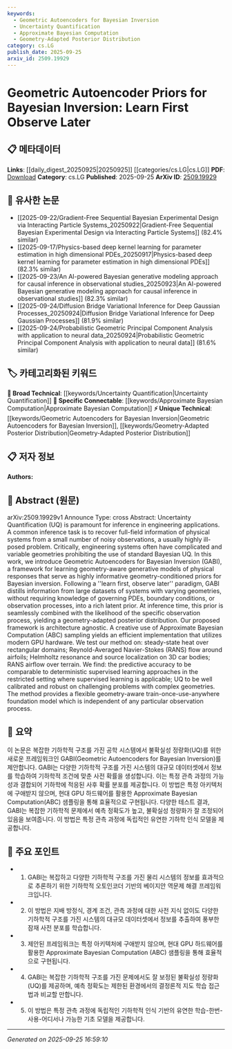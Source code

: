 ```yaml
---
keywords:
  - Geometric Autoencoders for Bayesian Inversion
  - Uncertainty Quantification
  - Approximate Bayesian Computation
  - Geometry-Adapted Posterior Distribution
category: cs.LG
publish_date: 2025-09-25
arxiv_id: 2509.19929
---
```


<!-- KEYWORD_LINKING_METADATA:
{
  "processed_timestamp": "2025-09-25T16:59:10.024713",
  "vocabulary_version": "1.0",
  "selected_keywords": [
    "Geometric Autoencoders for Bayesian Inversion",
    "Uncertainty Quantification",
    "Approximate Bayesian Computation",
    "Geometry-Adapted Posterior Distribution"
  ],
  "rejected_keywords": [],
  "similarity_scores": {
    "Geometric Autoencoders for Bayesian Inversion": 0.78,
    "Uncertainty Quantification": 0.7,
    "Approximate Bayesian Computation": 0.72,
    "Geometry-Adapted Posterior Distribution": 0.75
  },
  "extraction_method": "AI_prompt_based",
  "budget_applied": true,
  "candidates_json": {
    "candidates": [
      {
        "surface": "Geometric Autoencoders for Bayesian Inversion",
        "canonical": "Geometric Autoencoders for Bayesian Inversion",
        "aliases": [
          "GABI"
        ],
        "category": "unique_technical",
        "rationale": "This is a novel framework specifically designed for geometry-aware Bayesian inversion, offering a unique approach to uncertainty quantification.",
        "novelty_score": 0.85,
        "connectivity_score": 0.65,
        "specificity_score": 0.9,
        "link_intent_score": 0.78
      },
      {
        "surface": "Uncertainty Quantification",
        "canonical": "Uncertainty Quantification",
        "aliases": [
          "UQ"
        ],
        "category": "broad_technical",
        "rationale": "A fundamental concept in engineering and scientific inference, providing a basis for linking various methodologies.",
        "novelty_score": 0.4,
        "connectivity_score": 0.85,
        "specificity_score": 0.65,
        "link_intent_score": 0.7
      },
      {
        "surface": "Approximate Bayesian Computation",
        "canonical": "Approximate Bayesian Computation",
        "aliases": [
          "ABC"
        ],
        "category": "specific_connectable",
        "rationale": "A critical technique for implementing the proposed framework, facilitating connections with Bayesian methods.",
        "novelty_score": 0.55,
        "connectivity_score": 0.78,
        "specificity_score": 0.8,
        "link_intent_score": 0.72
      },
      {
        "surface": "geometry-adapted posterior distribution",
        "canonical": "Geometry-Adapted Posterior Distribution",
        "aliases": [],
        "category": "unique_technical",
        "rationale": "This concept is central to the paper's approach, representing a novel adaptation of Bayesian inference.",
        "novelty_score": 0.7,
        "connectivity_score": 0.6,
        "specificity_score": 0.85,
        "link_intent_score": 0.75
      }
    ],
    "ban_list_suggestions": [
      "method",
      "framework",
      "results"
    ]
  },
  "decisions": [
    {
      "candidate_surface": "Geometric Autoencoders for Bayesian Inversion",
      "resolved_canonical": "Geometric Autoencoders for Bayesian Inversion",
      "decision": "linked",
      "scores": {
        "novelty": 0.85,
        "connectivity": 0.65,
        "specificity": 0.9,
        "link_intent": 0.78
      }
    },
    {
      "candidate_surface": "Uncertainty Quantification",
      "resolved_canonical": "Uncertainty Quantification",
      "decision": "linked",
      "scores": {
        "novelty": 0.4,
        "connectivity": 0.85,
        "specificity": 0.65,
        "link_intent": 0.7
      }
    },
    {
      "candidate_surface": "Approximate Bayesian Computation",
      "resolved_canonical": "Approximate Bayesian Computation",
      "decision": "linked",
      "scores": {
        "novelty": 0.55,
        "connectivity": 0.78,
        "specificity": 0.8,
        "link_intent": 0.72
      }
    },
    {
      "candidate_surface": "geometry-adapted posterior distribution",
      "resolved_canonical": "Geometry-Adapted Posterior Distribution",
      "decision": "linked",
      "scores": {
        "novelty": 0.7,
        "connectivity": 0.6,
        "specificity": 0.85,
        "link_intent": 0.75
      }
    }
  ]
}
-->

# Geometric Autoencoder Priors for Bayesian Inversion: Learn First Observe Later

## 📋 메타데이터

**Links**: [[daily_digest_20250925|20250925]] [[categories/cs.LG|cs.LG]]
**PDF**: [Download](https://arxiv.org/pdf/2509.19929.pdf)
**Category**: cs.LG
**Published**: 2025-09-25
**ArXiv ID**: [2509.19929](https://arxiv.org/abs/2509.19929)

## 🔗 유사한 논문
- [[2025-09-22/Gradient-Free Sequential Bayesian Experimental Design via Interacting Particle Systems_20250922|Gradient-Free Sequential Bayesian Experimental Design via Interacting Particle Systems]] (82.4% similar)
- [[2025-09-17/Physics-based deep kernel learning for parameter estimation in high dimensional PDEs_20250917|Physics-based deep kernel learning for parameter estimation in high dimensional PDEs]] (82.3% similar)
- [[2025-09-23/An AI-powered Bayesian generative modeling approach for causal inference in observational studies_20250923|An AI-powered Bayesian generative modeling approach for causal inference in observational studies]] (82.3% similar)
- [[2025-09-24/Diffusion Bridge Variational Inference for Deep Gaussian Processes_20250924|Diffusion Bridge Variational Inference for Deep Gaussian Processes]] (81.9% similar)
- [[2025-09-24/Probabilistic Geometric Principal Component Analysis with application to neural data_20250924|Probabilistic Geometric Principal Component Analysis with application to neural data]] (81.6% similar)

## 🏷️ 카테고리화된 키워드
**🧠 Broad Technical**: [[keywords/Uncertainty Quantification|Uncertainty Quantification]]
**🔗 Specific Connectable**: [[keywords/Approximate Bayesian Computation|Approximate Bayesian Computation]]
**⚡ Unique Technical**: [[keywords/Geometric Autoencoders for Bayesian Inversion|Geometric Autoencoders for Bayesian Inversion]], [[keywords/Geometry-Adapted Posterior Distribution|Geometry-Adapted Posterior Distribution]]

## 📋 저자 정보

**Authors:** 

## 📄 Abstract (원문)

arXiv:2509.19929v1 Announce Type: cross 
Abstract: Uncertainty Quantification (UQ) is paramount for inference in engineering applications. A common inference task is to recover full-field information of physical systems from a small number of noisy observations, a usually highly ill-posed problem. Critically, engineering systems often have complicated and variable geometries prohibiting the use of standard Bayesian UQ. In this work, we introduce Geometric Autoencoders for Bayesian Inversion (GABI), a framework for learning geometry-aware generative models of physical responses that serve as highly informative geometry-conditioned priors for Bayesian inversion. Following a ''learn first, observe later'' paradigm, GABI distills information from large datasets of systems with varying geometries, without requiring knowledge of governing PDEs, boundary conditions, or observation processes, into a rich latent prior. At inference time, this prior is seamlessly combined with the likelihood of the specific observation process, yielding a geometry-adapted posterior distribution. Our proposed framework is architecture agnostic. A creative use of Approximate Bayesian Computation (ABC) sampling yields an efficient implementation that utilizes modern GPU hardware. We test our method on: steady-state heat over rectangular domains; Reynold-Averaged Navier-Stokes (RANS) flow around airfoils; Helmholtz resonance and source localization on 3D car bodies; RANS airflow over terrain. We find: the predictive accuracy to be comparable to deterministic supervised learning approaches in the restricted setting where supervised learning is applicable; UQ to be well calibrated and robust on challenging problems with complex geometries. The method provides a flexible geometry-aware train-once-use-anywhere foundation model which is independent of any particular observation process.

## 📝 요약

이 논문은 복잡한 기하학적 구조를 가진 공학 시스템에서 불확실성 정량화(UQ)를 위한 새로운 프레임워크인 GABI(Geometric Autoencoders for Bayesian Inversion)를 제안합니다. GABI는 다양한 기하학적 구조를 가진 시스템의 대규모 데이터셋에서 정보를 학습하여 기하학적 조건에 맞춘 사전 확률을 생성합니다. 이는 특정 관측 과정의 가능성과 결합되어 기하학에 적응된 사후 확률 분포를 제공합니다. 이 방법은 특정 아키텍처에 구애받지 않으며, 현대 GPU 하드웨어를 활용한 Approximate Bayesian Computation(ABC) 샘플링을 통해 효율적으로 구현됩니다. 다양한 테스트 결과, GABI는 복잡한 기하학적 문제에서 예측 정확도가 높고, 불확실성 정량화가 잘 조정되어 있음을 보여줍니다. 이 방법은 특정 관측 과정에 독립적인 유연한 기하학 인식 모델을 제공합니다.

## 🎯 주요 포인트

- 1. GABI는 복잡하고 다양한 기하학적 구조를 가진 물리 시스템의 정보를 효과적으로 추론하기 위한 기하학적 오토인코더 기반의 베이지안 역문제 해결 프레임워크입니다.
- 2. 이 방법은 지배 방정식, 경계 조건, 관측 과정에 대한 사전 지식 없이도 다양한 기하학적 구조를 가진 시스템의 대규모 데이터셋에서 정보를 추출하여 풍부한 잠재 사전 분포를 학습합니다.
- 3. 제안된 프레임워크는 특정 아키텍처에 구애받지 않으며, 현대 GPU 하드웨어를 활용한 Approximate Bayesian Computation (ABC) 샘플링을 통해 효율적으로 구현됩니다.
- 4. GABI는 복잡한 기하학적 구조를 가진 문제에서도 잘 보정된 불확실성 정량화(UQ)를 제공하며, 예측 정확도는 제한된 환경에서의 결정론적 지도 학습 접근법과 비교할 만합니다.
- 5. 이 방법은 특정 관측 과정에 독립적인 기하학적 인식 기반의 유연한 학습-한번-사용-어디서나 가능한 기초 모델을 제공합니다.


---

*Generated on 2025-09-25 16:59:10*